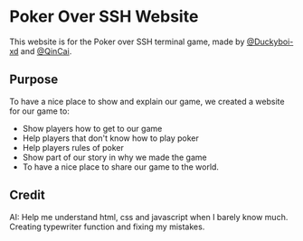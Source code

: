# Poker Over SSH Website

This website is for the Poker over SSH terminal game, made by [@Duckyboi-xd](https://hackclub.slack.com/team/U08TJ79P0G4) and [@QinCai](https://hackclub.slack.com/team/U07BNRCEARM).

## Purpose

To have a nice place to show and explain our game, we created a website for our game to:

- Show players how to get to our game
- Help players that don't know how to play poker
- Help players rules of poker
- Show part of our story in why we made the game
- To have a nice place to share our game to the world.

## Credit

AI: Help me understand html, css and javascript when I barely know much. Creating typewriter function and fixing my mistakes.